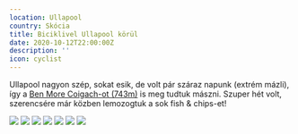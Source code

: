 ```yaml
---
location: Ullapool
country: Skócia
title: Biciklivel Ullapool körül
date: 2020-10-12T22:00:00Z
description: ''
icon: cyclist
---
```


Ullapool nagyon szép, sokat esik, de volt pár száraz napunk (extrém mázli), így a [Ben More Coigach-ot (743m)](https://www.walkhighlands.co.uk/ullapool/ben-more-coigach.shtml) is meg tudtuk mászni. Szuper hét volt, szerencsére már közben lemozogtuk a sok fish & chips-et!

![](/img/ullapool1.jpeg)
![](/img/ullapool2.jpeg)
![](/img/ullapool4.jpeg)
![](/img/ullapool3.jpeg)
![](/img/ullapool5.jpeg)
![](/img/ullapool6.jpeg)
![](/img/ullapool7.jpeg)
